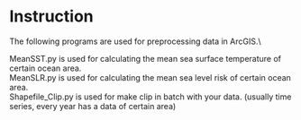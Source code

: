 # Instruction
The following programs are used for preprocessing data in ArcGIS.\

MeanSST.py is used for calculating the mean sea surface temperature of certain ocean area.\
MeanSLR.py is used for calculating the mean sea level risk of certain ocean area.\
Shapefile_Clip.py is used for make clip in batch with your data. (usually time series, every year has a data of certain area)
